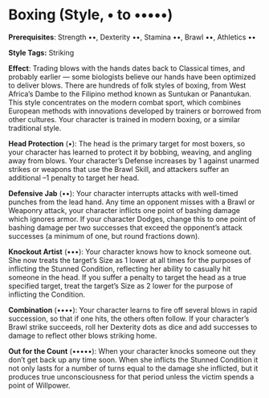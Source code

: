 # Boxing (Style, • to •••••) 
**Prerequisites**: Strength ••, Dexterity ••, Stamina ••, Brawl ••, Athletics •• 

**Style Tags:** Striking 

**Effect**: Trading blows with the hands dates back to Classical times, and probably earlier — some biologists believe our hands have been optimized to deliver blows. There are hundreds of folk styles of boxing, from West Africa’s Dambe to the Filipino method known as Suntukan or Panantukan. This style concentrates on the modern combat sport, which combines European methods with innovations developed by trainers or borrowed from other cultures. Your character is trained in modern boxing, or a similar traditional style. 

**Head Protection** (•): The head is the primary target for most boxers, so your character has learned to protect it by bobbing, weaving, and angling away from blows. Your character’s Defense increases by 1 against unarmed strikes or weapons that use the Brawl Skill, and attackers suffer an additional –1 penalty to target her head. 

**Defensive Jab** (••): Your character interrupts attacks with well-timed punches from the lead hand. Any time an opponent misses with a Brawl or Weaponry attack, your character inflicts one point of bashing damage which ignores armor. If your character Dodges, change this to one point of bashing damage per two successes that exceed the opponent’s attack successes (a minimum of one, but round fractions down). 

**Knockout Artist** (•••): Your character knows how to knock someone out. She now treats the target’s Size as 1 lower at all times for the purposes of inflicting the Stunned Condition, reflecting her ability to casually hit someone in the head. If you suffer a penalty to target the head as a true specified target, treat the target’s Size as 2 lower for the purpose of inflicting the Condition. 

**Combination** (••••): Your character learns to fire off several blows in rapid succession, so that if one hits, the others often follow. If your character’s Brawl strike succeeds, roll her Dexterity dots as dice and add successes to damage to reflect other blows striking home. 

**Out for the Count** (•••••): When your character knocks someone out they don’t get back up any time soon. When she inflicts the Stunned Condition it not only lasts for a number of turns equal to the damage she inflicted, but it produces true unconsciousness for that period unless the victim spends a point of Willpower.
